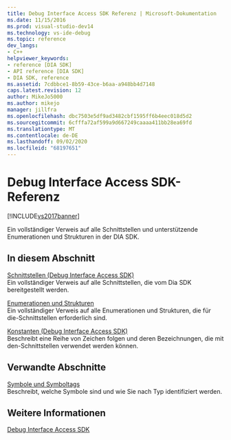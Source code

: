 ```yaml
---
title: Debug Interface Access SDK Referenz | Microsoft-Dokumentation
ms.date: 11/15/2016
ms.prod: visual-studio-dev14
ms.technology: vs-ide-debug
ms.topic: reference
dev_langs:
- C++
helpviewer_keywords:
- reference [DIA SDK]
- API reference [DIA SDK]
- DIA SDK, reference
ms.assetid: 7cdbbce1-8b59-43ce-b6aa-a948bb4d7148
caps.latest.revision: 12
author: MikeJo5000
ms.author: mikejo
manager: jillfra
ms.openlocfilehash: dbc7503e5df9ad3482cbf1595ff6b4eec018d5d2
ms.sourcegitcommit: 6cfffa72af599a9d667249caaaa411bb28ea69fd
ms.translationtype: MT
ms.contentlocale: de-DE
ms.lasthandoff: 09/02/2020
ms.locfileid: "68197651"
---
```

# <a name="debug-interface-access-sdk-reference"></a>Debug Interface Access SDK-Referenz
[!INCLUDE[vs2017banner](../../includes/vs2017banner.md)]

Ein vollständiger Verweis auf alle Schnittstellen und unterstützende Enumerationen und Strukturen in der DIA SDK.  
  
## <a name="in-this-section"></a>In diesem Abschnitt  
 [Schnittstellen (Debug Interface Access SDK)](../../debugger/debug-interface-access/interfaces-debug-interface-access-sdk.md)  
 Ein vollständiger Verweis auf alle Schnittstellen, die vom Dia SDK bereitgestellt werden.  
  
 [Enumerationen und Strukturen](../../debugger/debug-interface-access/enumerations-and-structures.md)  
 Ein vollständiger Verweis auf alle Enumerationen und Strukturen, die für die-Schnittstellen erforderlich sind.  
  
 [Konstanten (Debug Interface Access SDK)](../../debugger/debug-interface-access/constants-debug-interface-access-sdk.md)  
 Beschreibt eine Reihe von Zeichen folgen und deren Bezeichnungen, die mit den-Schnittstellen verwendet werden können.  
  
## <a name="related-sections"></a>Verwandte Abschnitte  
 [Symbole und Symboltags](../../debugger/debug-interface-access/symbols-and-symbol-tags.md)  
 Beschreibt, welche Symbole sind und wie Sie nach Typ identifiziert werden.  
  
## <a name="see-also"></a>Weitere Informationen  
 [Debug Interface Access SDK](../../debugger/debug-interface-access/debug-interface-access-sdk.md)
